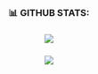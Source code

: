 ### <p align="center"> 📊 GITHUB STATS: </p>

### <p align="center">![](https://github-readme-stats.vercel.app/api?username=els-asifk&theme=slateorange&hide_border=true&include_all_commits=true&count_private=true)</p>
### <p align="center">![](https://github-readme-streak-stats.herokuapp.com/?user=els-asifk&theme=slateorange&hide_border=true)</p>
